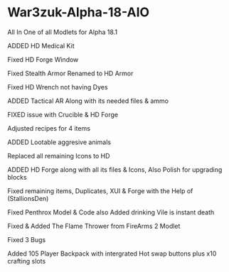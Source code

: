 # War3zuk-Alpha-18-AIO

All In One of all Modlets for Alpha 18.1

ADDED HD Medical Kit

Fixed HD Forge Window

Fixed Stealth Armor Renamed to HD Armor

Fixed HD Wrench not having Dyes

ADDED Tactical AR Along with its needed files & ammo

FIXED issue with Crucible & HD Forge

Adjusted recipes for 4 items

ADDED Lootable aggresive animals

Replaced all remaining Icons to HD

ADDED HD Forge along with all its files & Icons, Also Polish for upgrading blocks

Fixed remaining items, Duplicates, XUI & Forge with the Help of (StallionsDen)

Fixed Penthrox Model & Code also Added drinking Vile is instant death

Fixed & Added The Flame Thrower from FireArms 2 Modlet

Fixed 3 Bugs

Added 105 Player Backpack with intergrated Hot swap buttons plus x10 crafting slots
